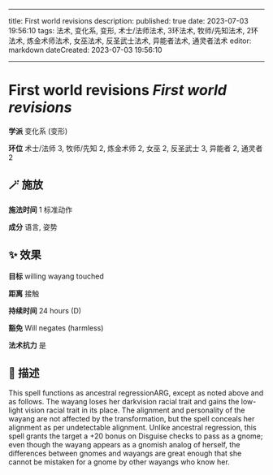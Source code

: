 
---
title: First world revisions
description: 
published: true
date: 2023-07-03 19:56:10
tags: 法术, 变化系, 变形, 术士/法师法术, 3环法术, 牧师/先知法术, 2环法术, 炼金术师法术, 女巫法术, 反圣武士法术, 异能者法术, 通灵者法术
editor: markdown
dateCreated: 2023-07-03 19:56:10

---

# **First world revisions** *First world revisions*

**学派** 变化系 (变形) 

**环位** 术士/法师 3, 牧师/先知 2, 炼金术师 2, 女巫 2, 反圣武士 3, 异能者 2, 通灵者 2

## 🪄 施放

**施法时间** 1 标准动作

**成分** 语言, 姿势

## ✨ 效果 

**目标** willing wayang touched 

**距离** 接触  

**持续时间** 24 hours (D) 

**豁免** Will negates (harmless)

**法术抗力** 是

## 📖 描述

This spell functions as ancestral regressionARG, except as noted above and as follows. The wayang loses her darkvision racial trait and gains the low-light vision racial trait in its place. The alignment and personality of the wayang are not affected by the transformation, but the spell conceals her alignment as per undetectable alignment. Unlike ancestral regression, this spell grants the target a +20 bonus on Disguise checks to pass as a gnome; even though the wayang appears as a gnomish analog of herself, the differences between gnomes and wayangs are great enough that she cannot be mistaken for a gnome by other wayangs who know her.
    